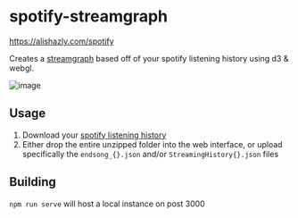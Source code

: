 # spotify-streamgraph

https://alishazly.com/spotify

Creates a [streamgraph](https://en.wikipedia.org/wiki/Streamgraph) based off of your spotify listening history using d3 & webgl.

![image](https://user-images.githubusercontent.com/44154670/166613413-a574bd69-aab5-41d2-9d09-17b9f6b324ed.png)

## Usage

1. Download your [spotify listening history](https://support.spotify.com/us/article/data-rights-and-privacy-settings/)
2. Either drop the entire unzipped folder into the web interface, or upload specifically the `endsong_{}.json` and/or `StreamingHistory{}.json` files

## Building

`npm run serve` will host a local instance on post 3000


